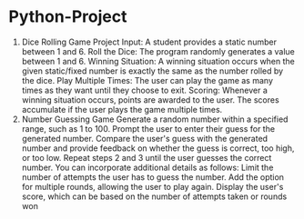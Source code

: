 # Python-Project


1. Dice Rolling Game Project
Input: A student provides a static number between 1 and 6.
Roll the Dice: The program randomly generates a value between 1 and 6.
Winning Situation: A winning situation occurs when the given static/fixed number is exactly the same as the number rolled by the dice.
Play Multiple Times: The user can play the game as many times as they want until they choose to exit.
Scoring: Whenever a winning situation occurs, points are awarded to the user. The scores accumulate if the user plays the game multiple times.
2. Number Guessing Game
Generate a random number within a specified range, such as 1 to 100.
Prompt the user to enter their guess for the generated number.
Compare the user's guess with the generated number and provide feedback on whether the guess is correct, too high, or too low.
Repeat steps 2 and 3 until the user guesses the correct number. You can incorporate additional details as follows:
Limit the number of attempts the user has to guess the number.
Add the option for multiple rounds, allowing the user to play again.
Display the user's score, which can be based on the number of attempts taken or rounds won
